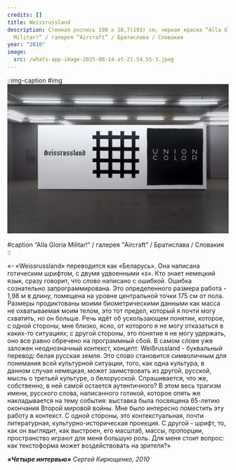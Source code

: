 ```yaml
---
credits: []
title: Weissrussland
description: Стенная роспись 198 x 28,7(193) cm, черная краска “Alla Gloria
  Militar!” / галерея “Aircraft” / Братислава / Словакия
year: "2010"
image:
  src: /whats-app-image-2025-08-14-at-21.54.55-3.jpeg
---
```


::img-caption
#img
![whats-app-image-2025-08-14-at-21.54.55-3.jpeg](/whats-app-image-2025-08-14-at-21.54.55-3.jpeg)

#caption
“Alla Gloria Militar!” / галерея “Aircraft” / Братислава / Словакия
::

«- «Weissrussland» переводится как «Беларусь». Она написана готическим шрифтом, с двумя удвоенными «s». Кто знает немецкий язык, сразу говорит, что слово написано с ошибкой. Ошибка сознательно запрограммирована. Это определенного размера работа - 1,98 м в длину, помещена на уровне центральной точки 175 см от пола. Размеры продиктованы моими биометрическими данными как масса не охватываемая моим телом, это тот предел, который я почти могу схватить, но он больше. Речь идёт об ускользающем понятии, которое, с одной стороны, мне близко, ясно, от которого я не могу отказаться в каких-то ситуациях; с другой стороны, это понятие я не могу удержать, оно все равно обречено на программный сбой. В самом слове уже заложен неоднозначный контекст, концепт. Weißrussland - буквальный перевод: белая русская земля. Это слово становится символичным для понимания всей культурной ситуации, того, как одна культура, в данном случае немецкая, может заимствовать из другой, русской, мысль о третьей культуре, о белорусской. Спрашивается, что же, собственно, в ней самой остается аутентичного? В этом весь трагизм имени, русского слова, написанного готикой, которое опять же накладывается на тему события: выставка была посвящена 65-летию окончания Второй мировой войны. Mне было интересно поместить эту работу в контекст. С одной стороны, это контекстуальная, почти литературная, культурно-историческая проекция. С другой - шрифт, то, как он выглядит, как выстроен, его масштаб, массы, пропорции, пространство играют для меня большую роль. Для меня стоит вопрос: как текстоформа может воздействовать на зрителя?» 

***«******Четыре интервью******»*** *Сергей Кирющенко, 2010*
